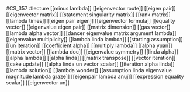 #CS_357
#lecture
[[minus lambda]]
[[eigenvector route]]
[[eigen pair]]
[[eigenvector matrix]]
[[statement singularity matrix]]
[[rank matrix]]
[[lambda times]]
[[eigen pair eigen]]
[[eigenvector formula]]
[[equality vector]]
[[eigenvalue eigen pair]]
[[matrix dimension]]
[[gas vector]]
[[lambda alpha vector]]
[[dancer eigenvalue matrix argument lambda]]
[[eigenvalue multiplicity]]
[[lambda linda lambda]]
[[starting assumption]]
[[un iteration]]
[[coefficient alpha]]
[[multiply lambda]]
[[alpha yuan]]
[[matrix vector]]
[[lambda doc]]
[[eigenvalue symmetry]]
[[linda alpha]]
[[alpha lambda]]
[[alpha linda]]
[[matrix transpose]]
[[vector iteration]]
[[cake update]]
[[alpha linda un vector scalar]]
[[iteration alpha linda]]
[[lambda solution]]
[[lambda wonder]]
[[assumption linda eigenvalue magnitude lambda graze]]
[[eigenpair lambda anuj]]
[[expression equality scalar]]
[[eigenvector un]]
